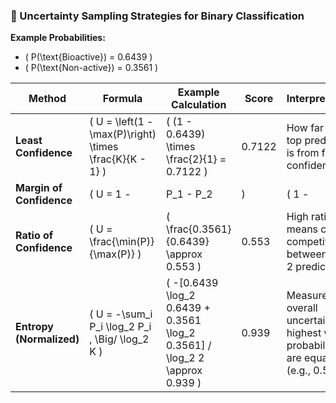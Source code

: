 ### 🧪 Uncertainty Sampling Strategies for Binary Classification

**Example Probabilities:**

- \( P(\text{Bioactive}) = 0.6439 \)
- \( P(\text{Non-active}) = 0.3561 \)

| **Method**               | **Formula**                                                                                      | **Example Calculation**                                                                                 | **Score** | **Interpretation**                                                                   |
|--------------------------|---------------------------------------------------------------------------------------------------|----------------------------------------------------------------------------------------------------------|-----------|----------------------------------------------------------------------------------------|
| **Least Confidence**     | \( U = \left(1 - \max(P)\right) \times \frac{K}{K - 1} \)                                         | \( (1 - 0.6439) \times \frac{2}{1} = 0.7122 \)                                                           | 0.7122    | How far the top prediction is from full confidence                                   |
| **Margin of Confidence** | \( U = 1 - |P_1 - P_2| \)                                                                         | \( 1 - |0.6439 - 0.3561| = 0.7122 \)                                                                     | 0.7122    | High score when predictions are close in confidence                                  |
| **Ratio of Confidence**  | \( U = \frac{\min(P)}{\max(P)} \)                                                                | \( \frac{0.3561}{0.6439} \approx 0.553 \)                                                                | 0.553     | High ratio means close competition between top 2 predictions                         |
| **Entropy (Normalized)** | \( U = -\sum_i P_i \log_2 P_i \, \Big/ \log_2 K \)                                               | \( -[0.6439 \log_2 0.6439 + 0.3561 \log_2 0.3561] / \log_2 2 \approx 0.939 \)                           | 0.939     | Measures overall uncertainty; highest when probabilities are equal (e.g., 0.5/0.5)   |
